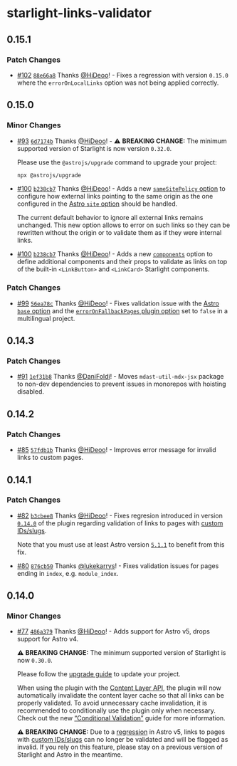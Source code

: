 # starlight-links-validator

## 0.15.1

### Patch Changes

- [#102](https://github.com/HiDeoo/starlight-links-validator/pull/102) [`88e66a8`](https://github.com/HiDeoo/starlight-links-validator/commit/88e66a8236eeb419ae50e4aac046500600951cc9) Thanks [@HiDeoo](https://github.com/HiDeoo)! - Fixes a regression with version `0.15.0` where the `errorOnLocalLinks` option was not being applied correctly.

## 0.15.0

### Minor Changes

- [#93](https://github.com/HiDeoo/starlight-links-validator/pull/93) [`6d7174b`](https://github.com/HiDeoo/starlight-links-validator/commit/6d7174bcc6a2bb39f287a50bbdda29a6af4c16c8) Thanks [@HiDeoo](https://github.com/HiDeoo)! - ⚠️ **BREAKING CHANGE:** The minimum supported version of Starlight is now version `0.32.0`.

  Please use the `@astrojs/upgrade` command to upgrade your project:

  ```sh
  npx @astrojs/upgrade
  ```

- [#100](https://github.com/HiDeoo/starlight-links-validator/pull/100) [`b238cb7`](https://github.com/HiDeoo/starlight-links-validator/commit/b238cb7bd3db5f8fe848c317ba52d5ab44eb853e) Thanks [@HiDeoo](https://github.com/HiDeoo)! - Adds a new [`sameSitePolicy` option](https://starlight-links-validator.vercel.app/configuration#samesitepolicy) to configure how external links pointing to the same origin as the one configured in the [Astro `site` option](https://docs.astro.build/en/reference/configuration-reference/#site) should be handled.

  The current default behavior to ignore all external links remains unchanged. This new option allows to error on such links so they can be rewritten without the origin or to validate them as if they were internal links.

- [#100](https://github.com/HiDeoo/starlight-links-validator/pull/100) [`b238cb7`](https://github.com/HiDeoo/starlight-links-validator/commit/b238cb7bd3db5f8fe848c317ba52d5ab44eb853e) Thanks [@HiDeoo](https://github.com/HiDeoo)! - Adds a new [`components`](https://starlight-links-validator.vercel.app/configuration#components) option to define additional components and their props to validate as links on top of the built-in `<LinkButton>` and `<LinkCard>` Starlight components.

### Patch Changes

- [#99](https://github.com/HiDeoo/starlight-links-validator/pull/99) [`56ea78c`](https://github.com/HiDeoo/starlight-links-validator/commit/56ea78cefa40f554f88a32181daae1a82ec2fa9a) Thanks [@HiDeoo](https://github.com/HiDeoo)! - Fixes validation issue with the [Astro `base` option](https://docs.astro.build/en/reference/configuration-reference/#base) and the [`errorOnFallbackPages` plugin option](https://starlight-links-validator.vercel.app/configuration#erroronfallbackpages) set to `false` in a multilingual project.

## 0.14.3

### Patch Changes

- [#91](https://github.com/HiDeoo/starlight-links-validator/pull/91) [`1ef31b8`](https://github.com/HiDeoo/starlight-links-validator/commit/1ef31b81e7c5321a7481df6111d9161c4608fd4e) Thanks [@DaniFoldi](https://github.com/DaniFoldi)! - Moves `mdast-util-mdx-jsx` package to non-dev dependencies to prevent issues in monorepos with hoisting disabled.

## 0.14.2

### Patch Changes

- [#85](https://github.com/HiDeoo/starlight-links-validator/pull/85) [`57fdb1b`](https://github.com/HiDeoo/starlight-links-validator/commit/57fdb1b2f85f023e4b053480fd9ea5adb69a9e2a) Thanks [@HiDeoo](https://github.com/HiDeoo)! - Improves error message for invalid links to custom pages.

## 0.14.1

### Patch Changes

- [#82](https://github.com/HiDeoo/starlight-links-validator/pull/82) [`b3cbee8`](https://github.com/HiDeoo/starlight-links-validator/commit/b3cbee83fb54f5bd6dd06b01bb8397758c081752) Thanks [@HiDeoo](https://github.com/HiDeoo)! - Fixes regresion introduced in version [`0.14.0`](https://github.com/HiDeoo/starlight-links-validator/releases/tag/starlight-links-validator%400.14.0) of the plugin regarding validation of links to pages with [custom IDs/slugs](https://docs.astro.build/en/guides/content-collections/#defining-custom-ids).

  Note that you must use at least Astro version [`5.1.1`](https://github.com/withastro/astro/releases/tag/astro%405.1.1) to benefit from this fix.

- [#80](https://github.com/HiDeoo/starlight-links-validator/pull/80) [`876cb50`](https://github.com/HiDeoo/starlight-links-validator/commit/876cb5094d10a56a1be04b7cdc27e4f89fb1b681) Thanks [@lukekarrys](https://github.com/lukekarrys)! - Fixes validation issues for pages ending in `index`, e.g. `module_index`.

## 0.14.0

### Minor Changes

- [#77](https://github.com/HiDeoo/starlight-links-validator/pull/77) [`486a379`](https://github.com/HiDeoo/starlight-links-validator/commit/486a379c5bda40584126c376e14a3c82c23bd449) Thanks [@HiDeoo](https://github.com/HiDeoo)! - Adds support for Astro v5, drops support for Astro v4.

  ⚠️ **BREAKING CHANGE:** The minimum supported version of Starlight is now `0.30.0`.

  Please follow the [upgrade guide](https://github.com/withastro/starlight/releases/tag/%40astrojs/starlight%400.30.0) to update your project.

  When using the plugin with the [Content Layer API](https://docs.astro.build/en/guides/content-collections), the plugin will now automatically invalidate the content layer cache so that all links can be properly validated. To avoid unnecessary cache invalidation, it is recommended to conditionally use the plugin only when necessary. Check out the new [“Conditional Validation”](https://starlight-links-validator.vercel.app/guides/conditional-validation/) guide for more information.

  ⚠️ **BREAKING CHANGE:** Due to a [regression](https://github.com/withastro/astro/issues/12778) in Astro v5, links to pages with [custom IDs/slugs](https://docs.astro.build/en/guides/content-collections/#defining-custom-ids) can no longer be validated and will be flagged as invalid. If you rely on this feature, please stay on a previous version of Starlight and Astro in the meantime.
